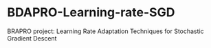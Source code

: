 # BDAPRO-Learning-rate-SGD
BRAPRO project: Learning Rate Adaptation Techniques for Stochastic Gradient Descent 
